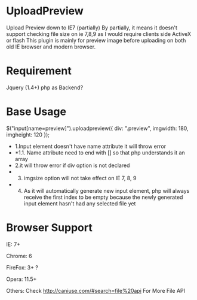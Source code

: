 # UploadPreview
Upload Preview down to IE7 (partially)
By partially, it means it doesn't support checking file size on ie 7,8,9 as I would require clients side ActiveX or flash
This plugin is mainly for preview image before uploading on both old IE browser and modern browser.

Requirement
=============================
Jquery (1.4+)
php as Backend?

Base Usage
=============================
$("input[name=preview]").uploadpreview({
	div: ".preview",
	imgwidth: 180,
	imgheight: 120
});
* 1.Input element doesn't have name attribute it will throw error
* *1.1. Name attribute need to end with [] so that php understands it an array
* 2.it will throw error if div option is not declared
* 3. imgsize option will not take effect on IE 7, 8, 9
* 4. As it will automatically generate new input element, php will always receive the first index to be empty because the newly generated input element hasn't had any selected file yet

Browser Support
=============================
IE: 7+

Chrome: 6

FireFox: 3+ ?

Opera: 11.5+

Others: Check http://caniuse.com/#search=file%20api For More File API

